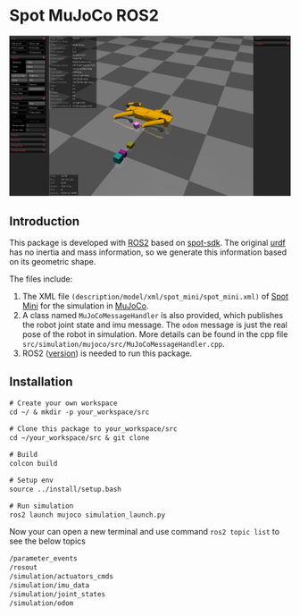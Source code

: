 # Spot MuJoCo ROS2

<div align="center">
    <img src="./results.png">
</div>

## Introduction

This package is developed with [ROS2](https://docs.ros.org/en/humble/index.html) based on [spot-sdk](https://github.com/boston-dynamics/spot-sdk). The original [urdf](https://github.com/boston-dynamics/spot-sdk/tree/master/files) has no inertia and mass information, so we generate this information based on its geometric shape.

The files include:

1. The XML file `(description/model/xml/spot_mini/spot_mini.xml)` of [Spot Mini](https://www.bostondynamics.com/products/spot) for the simulation in [MuJoCo](https://mujoco.org/).
2. A class named `MuJoCoMessageHandler` is also provided, which publishes the robot joint state and imu message. The `odom` message is just the real pose of the robot in simulation. More details can be found in the cpp file `src/simulation/mujoco/src/MuJoCoMessageHandler.cpp`.
3. ROS2 ([version](https://docs.ros.org/en/humble/index.html)) is needed to run this package.

## Installation

```
# Create your own workspace
cd ~/ & mkdir -p your_workspace/src
```

```
# Clone this package to your_workspace/src
cd ~/your_workspace/src & git clone 
```

```
# Build
colcon build
```

```
# Setup env
source ../install/setup.bash
```

```
# Run simulation 
ros2 launch mujoco simulation_launch.py
```

Now your can open a new terminal and use command `ros2 topic list` to see the below topics
```
/parameter_events
/rosout
/simulation/actuators_cmds
/simulation/imu_data
/simulation/joint_states
/simulation/odom

```

